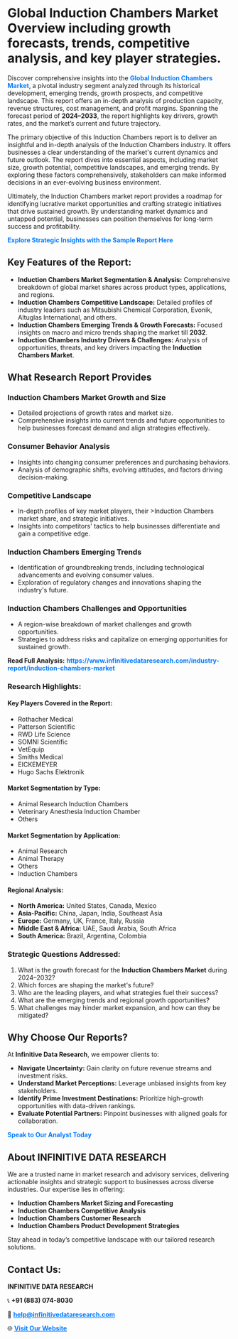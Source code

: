 <h1>Global Induction Chambers Market Overview including growth forecasts, trends, competitive analysis, and key player strategies.</h1>
<p>
Discover comprehensive insights into the 
<a href="https://www.infinitivedataresearch.com/industry-report/induction-chambers-market" rel="dofollow" style="color: #007BFF; text-decoration: none;"><strong>Global Induction Chambers Market</strong></a>, a pivotal industry segment analyzed through its historical development, emerging trends, growth prospects, and competitive landscape. This report offers an in-depth analysis of production capacity, revenue structures, cost management, and profit margins. Spanning the forecast period of <strong>2024–2033</strong>, the report highlights key drivers, growth rates, and the market’s current and future trajectory.
</p>
<p>
The primary objective of this Induction Chambers report is to deliver an insightful and in-depth analysis of the Induction Chambers industry. It offers businesses a clear understanding of the market's current dynamics and future outlook. The report dives into essential aspects, including market size, growth potential, competitive landscapes, and emerging trends. By exploring these factors comprehensively, stakeholders can make informed decisions in an ever-evolving business environment.
</p>
<p>
Ultimately, the Induction Chambers market report provides a roadmap for identifying lucrative market opportunities and crafting strategic initiatives that drive sustained growth. By understanding market dynamics and untapped potential, businesses can position themselves for long-term success and profitability.
</p>
<p>
<a href="https://www.infinitivedataresearch.com/request-sample/reportId=110982" style="color: #007BFF; text-decoration: none;"><strong>Explore Strategic Insights with the Sample Report Here</strong></a>
</p>

<h2>Key Features of the Report:</h2>
<ul>
<li><strong>Induction Chambers Market Segmentation & Analysis:</strong> Comprehensive breakdown of global market shares across product types, applications, and regions.</li>
<li><strong>Induction Chambers Competitive Landscape:</strong> Detailed profiles of industry leaders such as Mitsubishi Chemical Corporation, Evonik, Altuglas International, and others.</li>
<li><strong>Induction Chambers Emerging Trends & Growth Forecasts:</strong> Focused insights on macro and micro trends shaping the market till <strong>2032</strong>.</li>
<li><strong>Induction Chambers Industry Drivers & Challenges:</strong> Analysis of opportunities, threats, and key drivers impacting the <strong>Induction Chambers Market</strong>.</li>
</ul>

<h2>What Research Report Provides</h2>
<h3>Induction Chambers Market Growth and Size</h3>
<ul>
<li>Detailed projections of growth rates and market size.</li>
<li>Comprehensive insights into current trends and future opportunities to help businesses forecast demand and align strategies effectively.</li>
</ul>

<h3>Consumer Behavior Analysis</h3>
<ul>
<li>Insights into changing consumer preferences and purchasing behaviors.</li>
<li>Analysis of demographic shifts, evolving attitudes, and factors driving decision-making.</li>
</ul>

<h3>Competitive Landscape</h3>
<ul>
<li>In-depth profiles of key market players, their >Induction Chambers market share, and strategic initiatives.</li>
<li>Insights into competitors' tactics to help businesses differentiate and gain a competitive edge.</li>
</ul>

<h3>Induction Chambers Emerging Trends</h3>
<ul>
<li>Identification of groundbreaking trends, including technological advancements and evolving consumer values.</li>
<li>Exploration of regulatory changes and innovations shaping the industry's future.</li>
</ul>

<h3>Induction Chambers Challenges and Opportunities</h3>
<ul>
<li>A region-wise breakdown of market challenges and growth opportunities.</li>
<li>Strategies to address risks and capitalize on emerging opportunities for sustained growth.</li>
</ul>
<p><strong>Read Full Analysis:</strong> <a href="https://www.infinitivedataresearch.com/industry-report/induction-chambers-market" rel="dofollow" style="color: #007BFF; text-decoration: none;"><strong>https://www.infinitivedataresearch.com/industry-report/induction-chambers-market</strong></a></p>
<h3>Research Highlights:</h3>
<h4>Key Players Covered in the Report:</h4>
<ul><li>Rothacher Medical</li><li>Patterson Scientific</li><li>RWD Life Science</li><li>SOMNI Scientific</li><li>VetEquip</li><li>Smiths Medical</li><li>EICKEMEYER</li><li>Hugo Sachs Elektronik</li></ul>
<h4>Market Segmentation by Type:</h4>
<ul><li>Animal Research Induction Chambers</li><li>Veterinary Anesthesia Induction Chamber</li><li>Others</li></ul>
<h4>Market Segmentation by Application:</h4>
<ul><li>Animal Research</li><li>Animal Therapy</li><li>Others</li><li>Induction Chambers</li></ul>

<h4>Regional Analysis:</h4>
<ul>
<li><strong>North America:</strong> United States, Canada, Mexico</li>
<li><strong>Asia-Pacific:</strong> China, Japan, India, Southeast Asia</li>
<li><strong>Europe:</strong> Germany, UK, France, Italy, Russia</li>
<li><strong>Middle East & Africa:</strong> UAE, Saudi Arabia, South Africa</li>
<li><strong>South America:</strong> Brazil, Argentina, Colombia</li>
</ul>

<h3>Strategic Questions Addressed:</h3>
<ol>
<li>What is the growth forecast for the <strong>Induction Chambers Market</strong> during 2024–2032?</li>
<li>Which forces are shaping the market's future?</li>
<li>Who are the leading players, and what strategies fuel their success?</li>
<li>What are the emerging trends and regional growth opportunities?</li>
<li>What challenges may hinder market expansion, and how can they be mitigated?</li>
</ol>

<h2>Why Choose Our Reports?</h2>
<p>At <strong>Infinitive Data Research</strong>, we empower clients to:</p>
<ul>
<li><strong>Navigate Uncertainty:</strong> Gain clarity on future revenue streams and investment risks.</li>
<li><strong>Understand Market Perceptions:</strong> Leverage unbiased insights from key stakeholders.</li>
<li><strong>Identify Prime Investment Destinations:</strong> Prioritize high-growth opportunities with data-driven rankings.</li>
<li><strong>Evaluate Potential Partners:</strong> Pinpoint businesses with aligned goals for collaboration.</li>
</ul>
<p><a href="https://www.infinitivedataresearch.com/industry-report/induction-chambers-market" rel="dofollow" style="color: #007BFF; text-decoration: none;"><strong>Speak to Our Analyst Today</strong></a></p>

<h2>About INFINITIVE DATA RESEARCH</h2>
<p>We are a trusted name in market research and advisory services, delivering actionable insights and strategic support to businesses across diverse industries. Our expertise lies in offering:</p>
<ul>
<li><strong>Induction Chambers Market Sizing and Forecasting</strong></li>
<li><strong>Induction Chambers Competitive Analysis</strong></li>
<li><strong>Induction Chambers Customer Research</strong></li>
<li><strong>Induction Chambers Product Development Strategies</strong></li>
</ul>
<p>Stay ahead in today’s competitive landscape with our tailored research solutions.</p>

<h2>Contact Us:</h2>
<p><strong>INFINITIVE DATA RESEARCH</strong></p>
<p>📞 <strong>+91 (883) 074-8030</strong></p>
<p>📧 <strong><a href="mailto:help@infinitivedataresearch.com" style="color: #007BFF;">help@infinitivedataresearch.com</a></strong></p>
<p>🌐 <strong><a href="https://www.infinitivedataresearch.com" rel="dofollow" style="color: #007BFF;">Visit Our Website</a></strong></p>